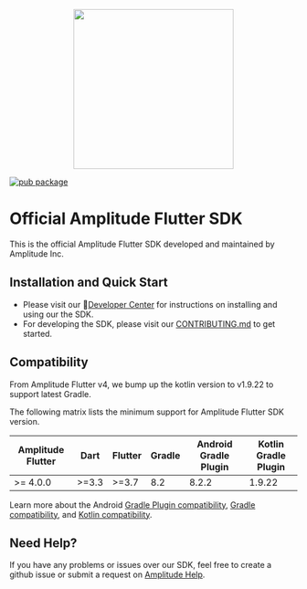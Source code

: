 <p align="center">
  <a href="https://amplitude.com" target="_blank" align="center">
    <img src="https://static.amplitude.com/lightning/46c85bfd91905de8047f1ee65c7c93d6fa9ee6ea/static/media/amplitude-logo-with-text.4fb9e463.svg" width="280">
  </a>
  <br />
</p>

[![pub package](https://img.shields.io/pub/v/amplitude_flutter.svg)](https://pub.dartlang.org/packages/amplitude_flutter)

# Official Amplitude Flutter SDK

This is the official Amplitude Flutter SDK developed and maintained by Amplitude Inc.

## Installation and Quick Start

- Please visit our :100:[Developer Center](https://developers.amplitude.com/docs/flutter-setup) for instructions on installing and using our the SDK.
- For developing the SDK, please visit our [CONTRIBUTING.md](https://github.com/amplitude/Amplitude-Flutter/blob/main/CONTRIBUTING.md) to get started.

## Compatibility

From Amplitude Flutter v4, we bump up the kotlin version to v1.9.22 to support latest Gradle.

The following matrix lists the minimum support for Amplitude Flutter SDK version.

| Amplitude Flutter |  Dart   | Flutter | Gradle | Android Gradle Plugin | Kotlin Gradle Plugin |
|-------------------|---------|---------|--------|-----------------------|-----------------------|
| >= 4.0.0          | >=3.3   | >=3.7   | 8.2    | 8.2.2                 | 1.9.22                |


Learn more about the Android [Gradle Plugin compatibility](https://developer.android.com/studio/releases/gradle-plugin#updating-gradle), [Gradle compatibility](https://docs.gradle.org/current/userguide/compatibility.html#kotlin), and [Kotlin compatibility](https://kotlinlang.org/docs/whatsnew17.html#bumping-minimum-supported-versions).

## Need Help?

If you have any problems or issues over our SDK, feel free to create a github issue or submit a request on [Amplitude Help](https://help.amplitude.com/hc/en-us/requests/new).

